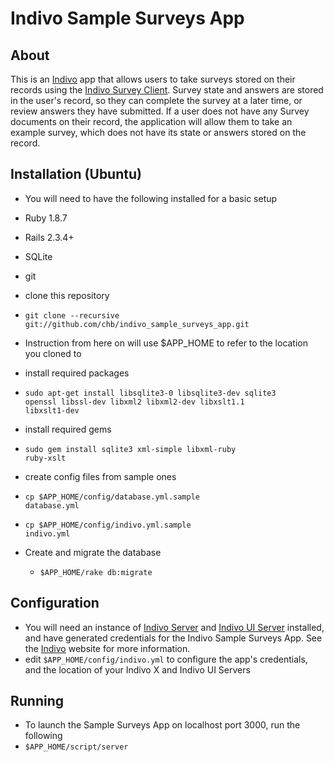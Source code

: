 # Indivo Sample Surveys App

## About
This is an  [Indivo](http://indivohealth.org/) app that allows users to take surveys stored on their records using the [Indivo Survey Client](https://github.com/chb/survey_client).  Survey state and answers are stored in the user's record, so they can complete the survey at a later time, or review answers they have submitted.  If a user does not have any Survey documents on their record, the application will allow them to take an example survey, which does not have its state or answers stored on the record.

## Installation (Ubuntu)
* You will need to have the following installed for a basic setup
 * Ruby 1.8.7 
 * Rails 2.3.4+
 * SQLite
 * git

*  clone this repository
 * <code>git clone --recursive git://github.com/chb/indivo_sample_surveys_app.git</code>
 * Instruction from here on will use $APP_HOME to refer to the location you cloned to

* install required packages
 * <code>sudo apt-get install libsqlite3-0 libsqlite3-dev sqlite3 openssl libssl-dev libxml2 libxml2-dev libxslt1.1 libxslt1-dev</code>

* install required gems
 * <code>sudo gem install sqlite3 xml-simple libxml-ruby ruby-xslt</code>

* create config files from sample ones
 * <code>cp $APP_HOME/config/database.yml.sample database.yml</code>
 * <code>cp $APP_HOME/config/indivo.yml.sample indivo.yml</code>

* Create and migrate the database
  * <code>$APP_HOME/rake db:migrate</code>

## Configuration
* You will need an instance of [Indivo Server](https://github.com/chb/indivo_server) and [Indivo UI Server](https://github.com/chb/indivo_ui_server) installed, and have generated credentials for the Indivo Sample Surveys App.  See the [Indivo](http://indivohealth.org/) website for more information.
* edit <code>$APP_HOME/config/indivo.yml</code> to configure the app's credentials, and the location of your Indivo X and Indivo UI Servers

## Running 
* To launch the Sample Surveys App on localhost port 3000, run the following
 * <code>$APP_HOME/script/server</code>
